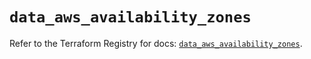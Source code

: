 # `data_aws_availability_zones`

Refer to the Terraform Registry for docs: [`data_aws_availability_zones`](https://registry.terraform.io/providers/hashicorp/aws/6.14.0/docs/data-sources/availability_zones).
